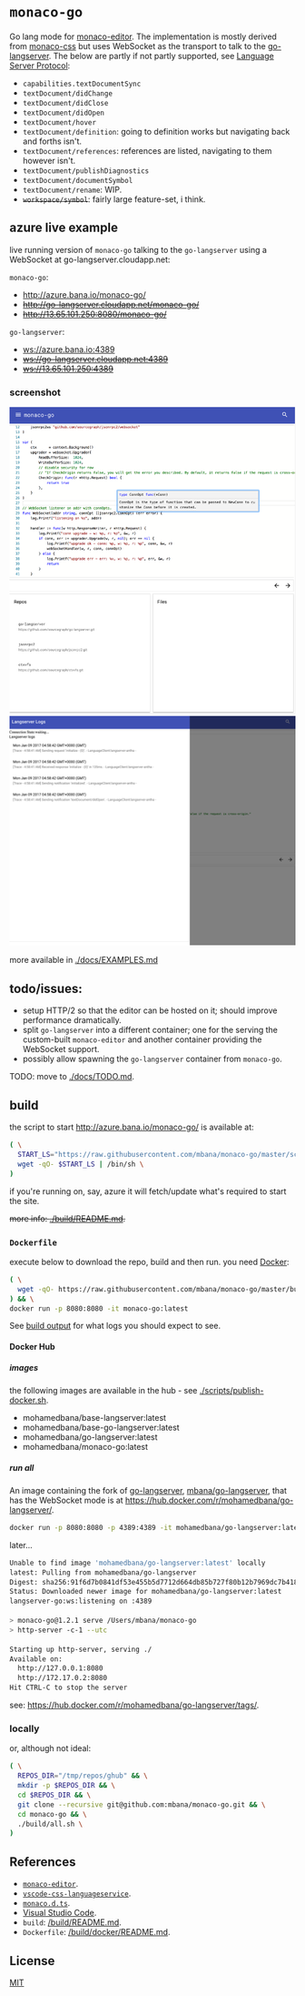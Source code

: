 # `monaco-go`

Go lang mode for [monaco-editor](https://github.com/Microsoft/monaco-editor). The implementation is mostly derived from
[monaco-css](https://github.com/Microsoft/monaco-css) but uses WebSocket as the transport to talk to the
[go-langserver](https://github.com/sourcegraph/go-langserver). The below are partly if not partly supported, see [Language Server Protocol](https://github.com/Microsoft/language-server-protocol/blob/master/protocol.md#messages-overview):

* `capabilities.textDocumentSync`
* `textDocument/didChange`
* `textDocument/didClose`
* `textDocument/didOpen`
* `textDocument/hover`
* `textDocument/definition`: going to definition works but navigating back and
forths isn't.
* `textDocument/references`: references are listed, navigating to them however isn't.
* `textDocument/publishDiagnostics`
* `textDocument/documentSymbol`
* `textDocument/rename`: WIP.
* <del>`workspace/symbol`</del>: fairly large feature-set, i think.

## azure live example

live running version of `monaco-go` talking to the `go-langserver` using a
WebSocket at go-langserver.cloudapp.net:

`monaco-go`:

* <http://azure.bana.io/monaco-go/>
* <del><http://go-langserver.cloudapp.net/monaco-go/></del>
* <del><http://13.65.101.250:8080/monaco-go/></del>

`go-langserver`:

* <ws://azure.bana.io:4389>
* <del><ws://go-langserver.cloudapp.net:4389></del>
* <del><ws://13.65.101.250:4389></del>

### screenshot

![./images/monaco-go.png](./images/monaco-go.png)
![./images/monaco-go-langserver-logs.png](./images/monaco-go-langserver-logs.png)

more available in [./docs/EXAMPLES.md](./docs/EXAMPLES.md#screenshots)

## todo/issues:

* setup HTTP/2 so that the editor can be hosted on it; should improve
performance dramatically.
* split `go-langserver` into a different container; one for the serving the
custom-built `monaco-editor` and another container providing the WebSocket
support.
* possibly allow spawning the `go-langserver` container from `monaco-go`.

TODO: move to [./docs/TODO.md](./docs/TODO.md).

## build

the script to start <http://azure.bana.io/monaco-go/> is available at:

```sh
( \
  START_LS="https://raw.githubusercontent.com/mbana/monaco-go/master/scripts/azure-container-start.sh"; \
  wget -qO- $START_LS | /bin/sh \
)
```

if you're running on, say, azure it will fetch/update what's required to start
the site.

<del>more info: [./build/README.md](./build/README.md).</del>

### `Dockerfile`

execute below to download the repo, build and then run.
you need [Docker](https://www.docker.com/):

```sh
( \
  wget -qO- https://raw.githubusercontent.com/mbana/monaco-go/master/build/get.sh | /bin/bash \
) && \
docker run -p 8080:8080 -it monaco-go:latest
```

See [build output](./build/README.md#build-output) for what logs you should expect to see.

#### Docker Hub

##### images

the following images are available in the hub - see [./scripts/publish-docker.sh](./scripts/publish-docker.sh).

* mohamedbana/base-langserver:latest
* mohamedbana/base-go-langserver:latest
* mohamedbana/go-langserver:latest
* mohamedbana/monaco-go:latest

##### run all

An image containing the fork of
[go-langserver](https://github.com/sourcegraph/go-langserver), [mbana/go-langserver](https://github.com/mbana/go-langserver), that has the WebSocket mode is at
<https://hub.docker.com/r/mohamedbana/go-langserver/>.

```sh
docker run -p 8080:8080 -p 4389:4389 -it mohamedbana/go-langserver:latest
```

later...

```sh
Unable to find image 'mohamedbana/go-langserver:latest' locally
latest: Pulling from mohamedbana/go-langserver
Digest: sha256:91f6d7b0841df53e455b5d7712d664db85b727f80b12b7969dc7b418aea79a31
Status: Downloaded newer image for mohamedbana/go-langserver:latest
langserver-go:ws:listening on :4389

> monaco-go@1.2.1 serve /Users/mbana/monaco-go
> http-server -c-1 --utc

Starting up http-server, serving ./
Available on:
  http://127.0.0.1:8080
  http://172.17.0.2:8080
Hit CTRL-C to stop the server
```

see: <https://hub.docker.com/r/mohamedbana/go-langserver/tags/>.

### locally

or, although not ideal:

```sh
( \
  REPOS_DIR="/tmp/repos/ghub" && \
  mkdir -p $REPOS_DIR && \
  cd $REPOS_DIR && \
  git clone --recursive git@github.com:mbana/monaco-go.git && \
  cd monaco-go && \
  ./build/all.sh \
)
```

## References

* [`monaco-editor`](https://github.com/Microsoft/monaco-editor).
* [`vscode-css-languageservice`](https://github.com/Microsoft/vscode-css-languageservice).
* [`monaco.d.ts`](https://github.com/Microsoft/monaco-css/blob/master/src/monaco.d.ts).
* [Visual Studio Code](https://github.com/Microsoft/vscode).
* `build`: [/build/README.md](/build/README.md).
* `Dockerfile`: [/build/docker/README.md](/build/docker/README.md).

## License

[MIT](https://github.com/Microsoft/monaco-css/blob/master/LICENSE.md)